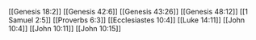 [[Genesis 18:2]]
[[Genesis 42:6]]
[[Genesis 43:26]]
[[Genesis 48:12]]
[[1 Samuel 2:5]]
[[Proverbs 6:3]]
[[Ecclesiastes 10:4]]
[[Luke 14:11]]
[[John 10:4]]
[[John 10:11]]
[[John 10:15]]
